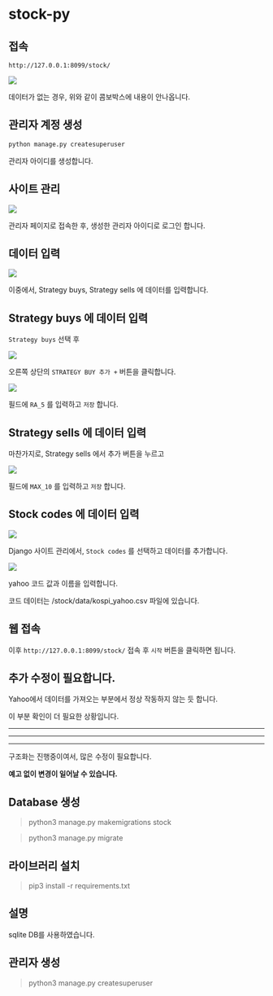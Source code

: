 # stock-py

## 접속

```shell
http://127.0.0.1:8099/stock/
```

![](https://goo.gl/VSsp3f)

데이터가 없는 경우, 위와 같이 콤보박스에 내용이 안나옵니다.

## 관리자 계정 생성

```python
python manage.py createsuperuser
```

관리자 아이디를 생성합니다. 

## 사이트 관리

![](https://goo.gl/ZRa4Zb)

관리자 페이지로 접속한 후, 생성한 관리자 아이디로 로그인 합니다.

## 데이터 입력

![](https://goo.gl/t3Y1nW)

이중에서, Strategy buys, Strategy sells 에 데이터를 입력합니다.

## Strategy buys 에 데이터 입력

`Strategy buys` 선택 후 

![](https://goo.gl/2FUKuq)

오른쪽 상단의 `STRATEGY BUY 추가 +` 버튼을 클릭합니다.

![](https://goo.gl/4fSGNN)

필드에 `RA_5` 를 입력하고 `저장` 합니다.

## Strategy sells 에 데이터 입력

마찬가지로, Strategy sells 에서 추가 버튼을 누르고

![](https://goo.gl/4b3GXa)

필드에 `MAX_10` 를 입력하고 `저장` 합니다.


## Stock codes 에 데이터 입력

![](https://goo.gl/zm8Wio)

Django 사이트 관리에서, `Stock codes` 를 선택하고 데이터를 추가합니다. 

![](https://goo.gl/euvpaU)

yahoo 코드 값과 이름을 입력합니다.

코드 데이터는 /stock/data/kospi_yahoo.csv 파일에 있습니다.

## 웹 접속

이후 `http://127.0.0.1:8099/stock/` 접속 후 `시작` 버튼을 클릭하면 됩니다.


## 추가 수정이 필요합니다. 

Yahoo에서 데이터를 가져오는 부분에서 정상 작동하지 않는 듯 합니다.
 
이 부분 확인이 더 필요한 상황입니다.





---
---
---




구조화는 진행중이여서, 많은 수정이 필요합니다.

**예고 없이 변경이 일어날 수 있습니다.**


## Database 생성

> python3 manage.py makemigrations stock

> python3 manage.py migrate


## 라이브러리 설치

> pip3 install -r requirements.txt


## 설명

sqlite DB를 사용하였습니다.


## 관리자 생성

> python3 manage.py createsuperuser